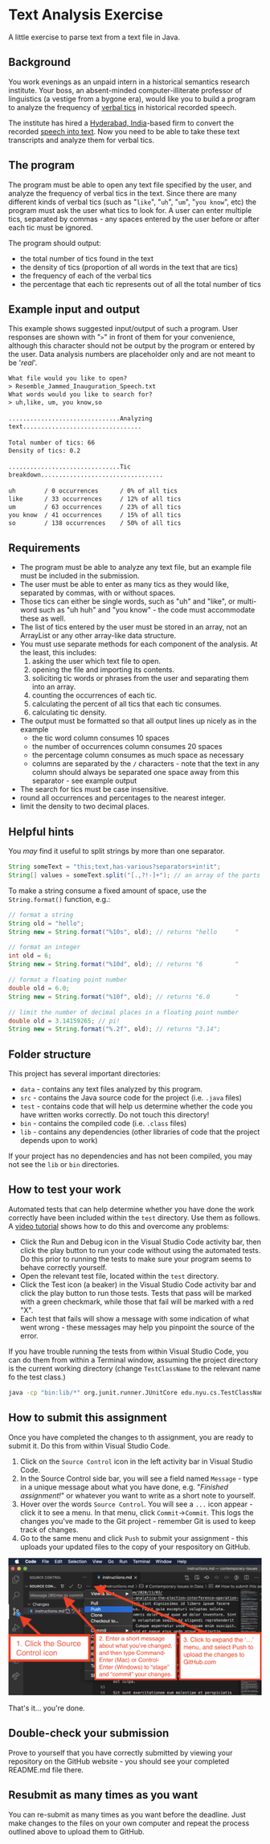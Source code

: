 # Text Analysis Exercise

A little exercise to parse text from a text file in Java.

## Background

You work evenings as an unpaid intern in a historical semantics research institute. Your boss, an absent-minded computer-illiterate professor of linguistics (a vestige from a bygone era), would like you to build a program to analyze the frequency of [verbal tics](http://www.newser.com/story/131668/speech-habits-of-psychopaths-analyzed-in-study.html) in historical recorded speech.

The institute has hired a [Hyderabad, India](https://en.wikipedia.org/wiki/Hyderabad,_India)-based firm to convert the recorded [speech into text](https://en.wikipedia.org/wiki/Speech_recognition). Now you need to be able to take these text transcripts and analyze them for verbal tics.

## The program

The program must be able to open any text file specified by the user, and analyze the frequency of verbal tics in the text. Since there are many different kinds of verbal tics (such as "`like`", "`uh`", "`um`", "`you know`", etc) the program must ask the user what tics to look for. A user can enter multiple tics, separated by commas - any spaces entered by the user before or after each tic must be ignored.

The program should output:

- the total number of tics found in the text
- the density of tics (proportion of all words in the text that are tics)
- the frequency of each of the verbal tics
- the percentage that each tic represents out of all the total number of tics

## Example input and output

This example shows suggested input/output of such a program. User responses are shown with "`>`" in front of them for your convenience, although this character should not be output by the program or entered by the user. Data analysis numbers are placeholder only and are not meant to be '_real_'.

```
What file would you like to open?
> Resemble_Jammed_Inauguration_Speech.txt
What words would you like to search for?
> uh,like, um, you know,so

...............................Analyzing text.................................

Total number of tics: 66
Density of tics: 0.2

...............................Tic breakdown..................................

uh        / 0 occurrences      / 0% of all tics
like      / 33 occurrences     / 12% of all tics
um        / 63 occurrences     / 23% of all tics
you know  / 41 occurrences     / 15% of all tics
so        / 138 occurrences    / 50% of all tics
```

## Requirements

- The program must be able to analyze any text file, but an example file must be included in the submission.
- The user must be able to enter as many tics as they would like, separated by commas, with or without spaces.
- Those tics can either be single words, such as "uh" and "like", or multi-word such as "uh huh" and "you know" - the code must accommodate these as well.
- The list of tics entered by the user must be stored in an array, not an ArrayList or any other array-like data structure.
- You must use separate methods for each component of the analysis. At the least, this includes:
  1. asking the user which text file to open.
  1. opening the file and importing its contents.
  1. soliciting tic words or phrases from the user and separating them into an array.
  1. counting the occurrences of each tic.
  1. calculating the percent of all tics that each tic consumes.
  1. calculating tic density.
- The output must be formatted so that all output lines up nicely as in the example
  - the tic word column consumes 10 spaces
  - the number of occurrences column consumes 20 spaces
  - the percentage column consumes as much space as necessary
  - columns are separated by the `/` characters - note that the text in any column should always be separated one space away from this separator - see example output
- The search for tics must be case insensitive.
- round all occurrences and percentages to the nearest integer.
- limit the density to two decimal places.

## Helpful hints

You _may_ find it useful to split strings by more than one separator.

```java
String someText = "this;text,has-various?separators+in!it";
String[] values = someText.split("[.,?!-]+"); // an array of the parts of the String separated by any of the indicated separators
```

To make a string consume a fixed amount of space, use the `String.format()` function, e.g.:

```java
// format a string
String old = "hello";
String new = String.format("%10s", old); // returns "hello     "
```

```java
// format an integer
int old = 6;
String new = String.format("%10d", old); // returns "6         "
```

```java
// format a floating point number
double old = 6.0;
String new = String.format("%10f", old); // returns "6.0       "
```

```java
// limit the number of decimal places in a floating point number
double old = 3.14159265; // pi!
String new = String.format("%.2f", old); // returns "3.14";
```

## Folder structure

This project has several important directories:

- `data` - contains any text files analyzed by this program.
- `src` - contains the Java source code for the project (i.e. `.java` files)
- `test` - contains code that will help us determine whether the code you have written works correctly. Do not touch this directory!
- `bin` - contains the compiled code (i.e. `.class` files)
- `lib` - contains any dependencies (other libraries of code that the project depends upon to work)

If your project has no dependencies and has not been compiled, you may not see the `lib` or `bin` directories.

## How to test your work

Automated tests that can help determine whether you have done the work correctly have been included within the `test` directory. Use them as follows. A [video tutorial](https://www.youtube.com/watch?v=Af6Ka0Bmflo) shows how to do this and overcome any problems:

- Click the Run and Debug icon in the Visual Studio Code activity bar, then click the play button to run your code without using the automated tests. Do this prior to running the tests to make sure your program seems to behave correctly yourself.
- Open the relevant test file, located within the `test` directory.
- Click the Test icon (a beaker) in the Visual Studio Code activity bar and click the play button to run those tests. Tests that pass will be marked with a green checkmark, while those that fail will be marked with a red "X".
- Each test that fails will show a message with some indication of what went wrong - these messages may help you pinpoint the source of the error.

If you have trouble running the tests from within Visual Studio Code, you can do them from within a Terminal window, assuming the project directory is the current working directory (change `TestClassName` to the relevant name fo the test class.)

```bash
java -cp "bin:lib/*" org.junit.runner.JUnitCore edu.nyu.cs.TestClassName
```

## How to submit this assignment

Once you have completed the changes to th assignment, you are ready to submit it. Do this from within Visual Studio Code.

1. Click on the `Source Control` icon in the left activity bar in Visual Studio Code.
1. In the Source Control side bar, you will see a field named `Message` - type in a unique message about what you have done, e.g. "_Finished assignment!_" or whatever you want to write as a short note to yourself.
1. Hover over the words `Source Control`. You will see a `...` icon appear - click it to see a menu. In that menu, click `Commit`->`Commit`. This logs the changes you've made to the Git project - remember Git is used to keep track of changes.
1. Go to the same menu and click `Push` to submit your assignment - this uploads your updated files to the copy of your respository on GitHub.

![Push changes to GitHub](./images/how_to_push_changes_to_github_from_vscode.png)

That's it... you're done.

## Double-check your submission

Prove to yourself that you have correctly submitted by viewing your repository on the GitHub website - you should see your completed README.md file there.

## Resubmit as many times as you want

You can re-submit as many times as you want before the deadline. Just make changes to the files on your own computer and repeat the process outlined above to upload them to GitHub.
